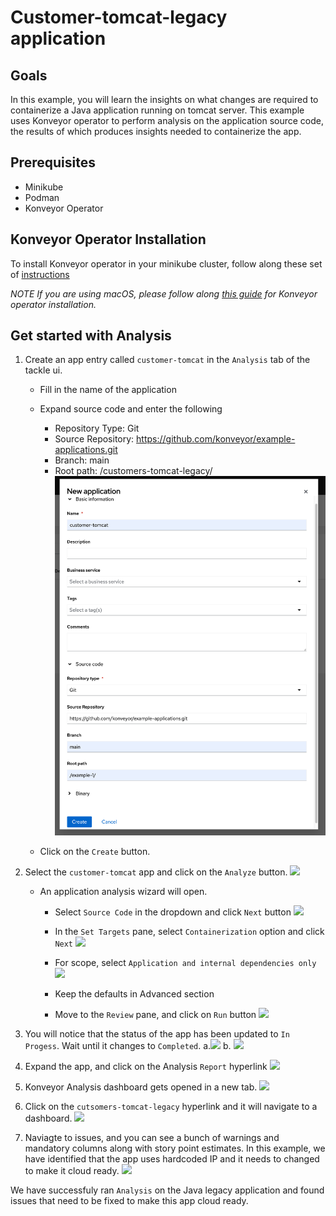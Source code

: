 # Customer-tomcat-legacy application

## Goals
In this example, you will learn the insights on what changes are required to containerize a Java application running on tomcat server. This example uses Konveyor operator to perform analysis on the application source code, the results of which produces insights needed to containerize the app.

## Prerequisites 
* Minikube
* Podman
* Konveyor Operator

## Konveyor Operator Installation 
To install Konveyor operator in your minikube cluster, follow along these set of [instructions](https://konveyor.github.io/konveyor/installation/)

_NOTE If you are using macOS, please follow along [this guide](https://github.com/konveyor/tackle2-operator/blob/main/docs/installation-macos.md) for Konveyor operator installation._

## Get started with Analysis

1. Create an app entry called `customer-tomcat` in the `Analysis` tab of the tackle ui. 
    * Fill in the name of the application
    * Expand source code and enter the following
        * Repository Type: Git
        * Source Repository: https://github.com/konveyor/example-applications.git
        * Branch: main
        * Root path: /customers-tomcat-legacy/
        ![](img/step1a.png)

    * Click on the `Create`  button.

2. Select the `customer-tomcat` app and click on the `Analyze` button.
![](img/step2a.png)

    * An application analysis wizard will open. 
        * Select `Source Code` in the dropdown and click `Next` button
        ![](img/step2a1.png)


        * In the `Set Targets` pane, select `Containerization` option and click `Next`
        ![](img/step2a2.png)

        * For scope, select `Application and internal dependencies only` 
        ![](img/step2a3.png)

        * Keep the defaults in Advanced section
        * Move to the `Review` pane, and click on `Run` button
        ![](img/step2a4.png)


3. You will notice that the status of the app has been updated to `In Progess`. Wait until it changes to `Completed`.
    a.![](img/step3a.png)
    b. ![](img/step3b.png)

4. Expand the app, and click on the Analysis `Report` hyperlink
![](img/step4.png)

5. Konveyor Analysis dashboard gets opened in a new tab.
![](img/step5.png)

6. Click on the `cutsomers-tomcat-legacy` hyperlink and it will navigate to a dashboard.
![](img/step6.png)

7. Naviagte to issues, and you can see a bunch of warnings and mandatory columns along with story point estimates. In this example, we have identified that the app uses hardcoded IP and it needs to changed to make it cloud ready. 
![](img/step7.png)

We have successfuly ran `Analysis` on the Java legacy application and found issues that need to be fixed to make this app cloud ready.  

